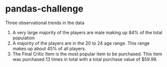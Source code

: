 # pandas-challenge

Three observational trends in the data

1. A very large majority of the players are male making up 84% of the total population
2. A majority of the players are in the 20 to 24 age range. This range makes up about 45% of all players. 
3. The Final Critic Item is the most popular item to be purchased. This item was purchased 13 times in total with a total purchase value of $59.99. 
